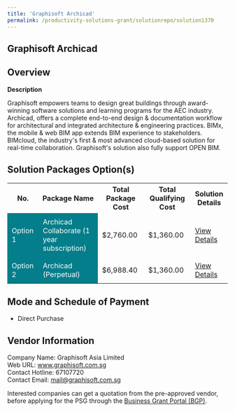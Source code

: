 ```yaml
---
title: 'Graphisoft Archicad'
permalink: /productivity-solutions-grant/solutionrepo/solution1370
---
```


## Graphisoft Archicad

## Overview

**Description**

Graphisoft empowers teams to design great buildings through award-winning software solutions and learning programs for the AEC industry. Archicad, offers a complete end-to-end design & documentation workflow for architectural and integrated architecture & engineering practices. BIMx, the mobile & web BIM app extends BIM experience to stakeholders. BIMcloud, the industry's first & most advanced cloud-based solution for real-time collaboration. Graphisoft's solution also fully support OPEN BIM.

## Solution Packages Option(s)

<table>
<tr>
<th><b>No.</b></th>
<th><b>Package Name</b></th>
<th><b>Total Package Cost</b></th>
<th><b>Total Qualifying Cost</b></th>
<th><b>Solution Details</b></th>
</tr>
<tr>
<td style='padding: 10px; background-color: #037E8A; color: #FFFFFF;'>Option 1</td>
<td style='padding: 10px; background-color: #037E8A; color: #FFFFFF;'>Archicad Collaborate (1 year subscription)</td>
<td style='padding: 10px;'>$2,760.00</td>
<td style='padding: 10px;'>$1,360.00</td>
<td style='padding: 10px;'><a href='/images/psg/Graphisoft_GraphisoftArchicad_16112023_Desensitised_Annex3_Part1.pdf' target='_blank'>View Details</a></td>
</tr>
<tr>
<td style='padding: 10px; background-color: #037E8A; color: #FFFFFF;'>Option 2</td>
<td style='padding: 10px; background-color: #037E8A; color: #FFFFFF;'>Archicad (Perpetual)</td>
<td style='padding: 10px;'>$6,988.40</td>
<td style='padding: 10px;'>$1,360.00</td>
<td style='padding: 10px;'><a href='/images/psg/Graphisoft_GraphisoftArchicad_16112023_Desensitised_Annex3_Part2.pdf' target='_blank'>View Details</a></td>
</tr>
</table>

## Mode and Schedule of Payment

 - Direct Purchase

## Vendor Information

 Company Name: Graphisoft Asia Limited<br>Web URL: www.graphisoft.com.sg <br>Contact Hotline: 67107720 <br>Contact Email: mail@graphisoft.com.sg <br>

Interested companies can get a quotation from the pre-approved vendor, before applying for the PSG through the <a href='https://www.businessgrants.gov.sg/' target='_blank' rel='noopener'>Business Grant Portal (BGP)</a>.

<script src="/jquery/resize-tables.js"></script>
